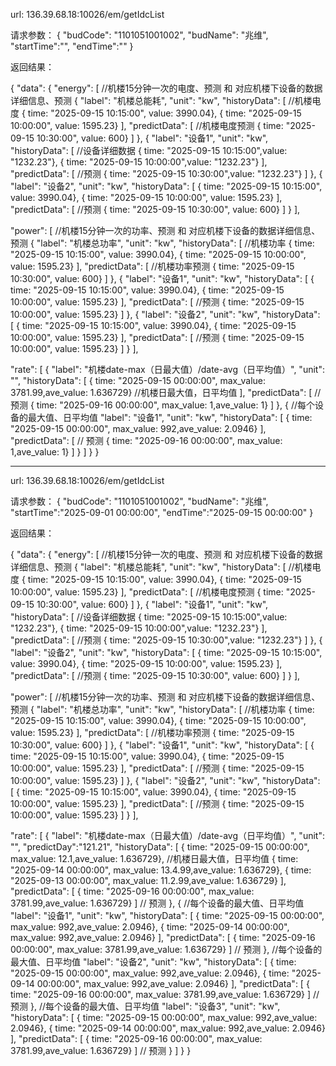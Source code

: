 url:
136.39.68.18:10026/em/getIdcList

请求参数：
{
"budCode": "1101051001002",
"budName": "兆维",
"startTime":"",
"endTime":""
}

返回结果：

{
"data": {
"energy": [ //机楼15分钟一次的电度、预测 和 对应机楼下设备的数据详细信息、预测
{
"label": "机楼总能耗",
"unit": "kw",
"historyData": [ //机楼电度
{ time: "2025-09-15 10:15:00", value: 3990.04},
{ time: "2025-09-15 10:00:00", value: 1595.23}
],
"predictData": [ //机楼电度预测
{ time: "2025-09-15 10:30:00", value: 600}
]
},
{
"label": "设备1",
"unit": "kw",
"historyData": [ //设备详细数据
{ time: "2025-09-15 10:15:00",value: "1232.23"},
{ time: "2025-09-15 10:00:00",value: "1232.23"}
],
"predictData": [ //预测
{ time: "2025-09-15 10:30:00",value: "1232.23"}
]
},
{
"label": "设备2",
"unit": "kw",
"historyData": [
{ time: "2025-09-15 10:15:00", value: 3990.04},
{ time: "2025-09-15 10:00:00", value: 1595.23}
],
"predictData": [ //预测
{ time: "2025-09-15 10:30:00", value: 600}
]
}
],

"power": [ //机楼15分钟一次的功率、预测 和 对应机楼下设备的数据详细信息、预测
{
"label": "机楼总功率",
"unit": "kw",
"historyData": [ //机楼功率
{ time: "2025-09-15 10:15:00", value: 3990.04},
{ time: "2025-09-15 10:00:00", value: 1595.23}
],
"predictData": [ //机楼功率预测
{ time: "2025-09-15 10:30:00", value: 600}
]
},
{
"label": "设备1",
"unit": "kw",
"historyData": [
{ time: "2025-09-15 10:15:00", value: 3990.04},
{ time: "2025-09-15 10:00:00", value: 1595.23}
],
"predictData": [ //预测
{ time: "2025-09-15 10:00:00", value: 1595.23}
]
},
{
"label": "设备2",
"unit": "kw",
"historyData": [
{ time: "2025-09-15 10:15:00", value: 3990.04},
{ time: "2025-09-15 10:00:00", value: 1595.23}
],
"predictData": [ //预测
{ time: "2025-09-15 10:00:00", value: 1595.23}
]
}
],

"rate": [
{
"label": "机楼date-max（日最大值）/date-avg（日平均值）",
"unit": "",
"historyData": [
{ time: "2025-09-15 00:00:00", max_value: 3781.99,ave_value: 1.636729} //机楼日最大值，日平均值
],
"predictData": [ //预测
{ time: "2025-09-16 00:00:00", max_value: 1,ave_value: 1}
]
},
{ //每个设备的最大值、日平均值
"label": "设备1",
"unit": "kw",
"historyData": [
{ time: "2025-09-15 00:00:00", max_value: 992,ave_value: 2.0946}
],
"predictData": [ // 预测
{ time: "2025-09-16 00:00:00", max_value: 1,ave_value: 1}
]
}
]
}
}

---------------------------------------------------------------------------------------------------------------------------

url:
136.39.68.18:10026/em/getIdcList


请求参数：
{
"budCode": "1101051001002",
"budName": "兆维",
"startTime":"2025-09-01 00:00:00",
"endTime":"2025-09-15 00:00:00"
}


返回结果：

{
"data": {
"energy": [ //机楼15分钟一次的电度、预测 和 对应机楼下设备的数据详细信息、预测
{
"label": "机楼总能耗",
"unit": "kw",
"historyData": [ //机楼电度
{ time: "2025-09-15 10:15:00", value: 3990.04},
{ time: "2025-09-15 10:00:00", value: 1595.23}
],
"predictData": [ //机楼电度预测
{ time: "2025-09-15 10:30:00", value: 600}
]
},
{
"label": "设备1",
"unit": "kw",
"historyData": [ //设备详细数据
{ time: "2025-09-15 10:15:00",value: "1232.23"},
{ time: "2025-09-15 10:00:00",value: "1232.23"}
],
"predictData": [ //预测
{ time: "2025-09-15 10:30:00",value: "1232.23"}
]
},
{
"label": "设备2",
"unit": "kw",
"historyData": [
{ time: "2025-09-15 10:15:00", value: 3990.04},
{ time: "2025-09-15 10:00:00", value: 1595.23}
],
"predictData": [ //预测
{ time: "2025-09-15 10:30:00", value: 600}
]
}
],

"power": [ //机楼15分钟一次的功率、预测 和 对应机楼下设备的数据详细信息、预测
{
"label": "机楼总功率",
"unit": "kw",
"historyData": [ //机楼功率
{ time: "2025-09-15 10:15:00", value: 3990.04},
{ time: "2025-09-15 10:00:00", value: 1595.23}
],
"predictData": [ //机楼功率预测
{ time: "2025-09-15 10:30:00", value: 600}
]
},
{
"label": "设备1",
"unit": "kw",
"historyData": [
{ time: "2025-09-15 10:15:00", value: 3990.04},
{ time: "2025-09-15 10:00:00", value: 1595.23}
],
"predictData": [ //预测
{ time: "2025-09-15 10:00:00", value: 1595.23}
]
},
{
"label": "设备2",
"unit": "kw",
"historyData": [
{ time: "2025-09-15 10:15:00", value: 3990.04},
{ time: "2025-09-15 10:00:00", value: 1595.23}
],
"predictData": [ //预测
{ time: "2025-09-15 10:00:00", value: 1595.23}
]
}
],

"rate": [
{
"label": "机楼date-max（日最大值）/date-avg（日平均值）",
"unit": "",
"predictDay":"121.21",
"historyData": [
{ time: "2025-09-15 00:00:00", max_value: 12.1,ave_value: 1.636729}, //机楼日最大值，日平均值
{ time: "2025-09-14 00:00:00", max_value: 13.4.99,ave_value: 1.636729},
{ time: "2025-09-13 00:00:00", max_value: 11.2.99,ave_value: 1.636729} 
],
"predictData": [
{ time: "2025-09-16 00:00:00", max_value: 3781.99,ave_value: 1.636729}
] // 预测
},
{ //每个设备的最大值、日平均值
"label": "设备1",
"unit": "kw",
"historyData": [
{ time: "2025-09-15 00:00:00", max_value: 992,ave_value: 2.0946},
{ time: "2025-09-14 00:00:00", max_value: 992,ave_value: 2.0946}
],
"predictData": [
{ time: "2025-09-16 00:00:00", max_value: 3781.99,ave_value: 1.636729}
] // 预测
},
//每个设备的最大值、日平均值
"label": "设备2",
"unit": "kw",
"historyData": [
{ time: "2025-09-15 00:00:00", max_value: 992,ave_value: 2.0946},
{ time: "2025-09-14 00:00:00", max_value: 992,ave_value: 2.0946}
],
"predictData": [
{ time: "2025-09-16 00:00:00", max_value: 3781.99,ave_value: 1.636729}
] // 预测
},
//每个设备的最大值、日平均值
"label": "设备3",
"unit": "kw",
"historyData": [
{ time: "2025-09-15 00:00:00", max_value: 992,ave_value: 2.0946},
{ time: "2025-09-14 00:00:00", max_value: 992,ave_value: 2.0946}
],
"predictData": [
{ time: "2025-09-16 00:00:00", max_value: 3781.99,ave_value: 1.636729}
] // 预测
}
]
}
}